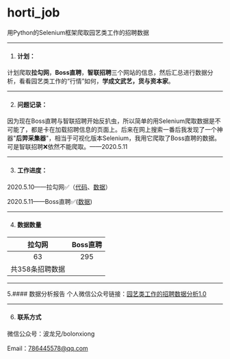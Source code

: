 # horti_job
用Python的Selenium框架爬取园艺类工作的招聘数据

---

1. #### 计划：

计划爬取**拉勾网**，**Boss直聘**，**智联招聘**三个网站的信息，然后汇总进行数据分析，看看园艺类工作的“行情”如何，**学成文武艺，货与资本家**。

---

2. #### 问题记录：

因为现在Boss直聘与智联招聘开始反扒虫，所以简单的用Selenium爬取数据是不可能了，都是卡在加载招聘信息的页面上。后来在网上搜索一番后我发现了一个神器"**后羿采集器**"，相当于可视化版本Selenium，我用它爬取了Boss直聘的数据。可是智联招聘❌依然不能爬取。——2020.5.11

---

3. #### 工作进度：

2020.5.10——拉勾网✅（[代码](https://github.com/Bolonzhang/horti_job/blob/master/lagou2.0.py)、[数据](https://github.com/Bolonzhang/horti_job/blob/master/lagou_jobs.csv)）

2020.5.11——Boss直聘✅([数据](https://github.com/Bolonzhang/horti_job/blob/master/boss_jobs.csv))

---

4. #### 数据数量
| **拉勾网** | **Boss直聘** |
| :----: | :----: |
| 63 | 295 |
| 共358条招聘数据 |

---

5.#### 数据分析报告
个人微信公众号链接：[园艺类工作的招聘数据分析1.0](https://mp.weixin.qq.com/s?__biz=MzI5ODk0MTk4OQ==&mid=2247484528&idx=1&sn=42a47b08723522001354ebec6928664d&chksm=ec9f6f3adbe8e62c0d797aa14332bf4cb5b8c0e923c0e3b0bdf246a9ef227fa6be83b3bf753e&token=1197430884&lang=zh_CN#rd0)

---

6. #### 联系方式
微信公众号：波龙兄/bolonxiong

Email：786445578@qq.com
